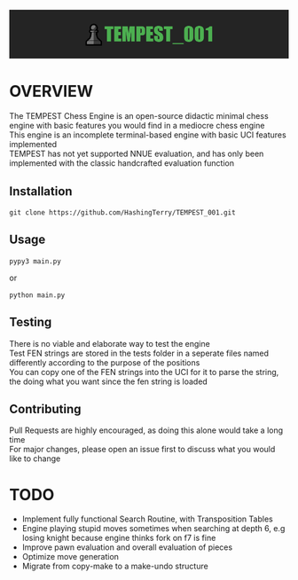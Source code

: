 
![Logo](logo.png)

# OVERVIEW

The TEMPEST Chess Engine is an open-source didactic minimal chess engine with basic features you would find in a mediocre chess engine  
This engine is an incomplete terminal-based engine with basic UCI features implemented  
TEMPEST has not yet supported NNUE evaluation, and has only been implemented with the classic handcrafted evaluation function

## Installation

```
git clone https://github.com/HashingTerry/TEMPEST_001.git
```

## Usage

```
pypy3 main.py
```

or  

```
python main.py
```

## Testing

There is no viable and elaborate way to test the engine  
Test FEN strings are stored in the tests folder in a seperate files named differently according to the purpose of the positions  
You can copy one of the FEN strings into the UCI for it to parse the string, the doing what you want since the fen string is loaded

## Contributing

Pull Requests are highly encouraged, as doing this alone would take a long time  
For major changes, please open an issue first to discuss what you would like to change

# TODO

- Implement fully functional Search Routine, with Transposition Tables
- Engine playing stupid moves sometimes when searching at depth 6, e.g losing knight because engine thinks fork on f7 is fine
- Improve pawn evaluation and overall evaluation of pieces
- Optimize move generation
- Migrate from copy-make to a make-undo structure
